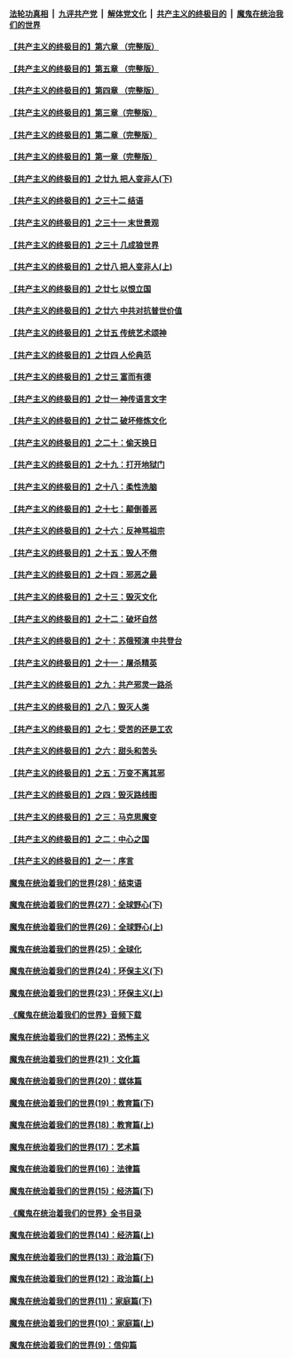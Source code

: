 ####  [法轮功真相](../../../../basic/blob/master/README.md?t=07081702) &nbsp;|&nbsp; [九评共产党](../../../../9ping.md/blob/master/README.md?t=07081702) &nbsp;|&nbsp; [解体党文化](../../../../jtdwh.md/blob/master/README.md?t=07081702)  &nbsp;|&nbsp; [共产主义的终极目的](../../../../gczydzjmd.md/blob/master/README.md?t=07081702) &nbsp;|&nbsp; [魔鬼在统治我们的世界](../../../../mgztzwmdsj.md/blob/master/README.md?t=07081702) 

#### [【共产主义的终极目的】第六章 （完整版）](../pages/nsc422/n11428913.md?t=07081702) 

#### [【共产主义的终极目的】第五章 （完整版）](../pages/nsc422/n11428912.md?t=07081702) 

#### [【共产主义的终极目的】第四章 （完整版）](../pages/nsc422/n11428907.md?t=07081702) 

#### [【共产主义的终极目的】第三章（完整版）](../pages/nsc422/n11428848.md?t=07081702) 

#### [【共产主义的终极目的】第二章（完整版）](../pages/nsc422/n11428831.md?t=07081702) 

#### [【共产主义的终极目的】第一章（完整版）](../pages/nsc422/n11417651.md?t=07081702) 

#### [【共产主义的终极目的】之廿九 把人变非人(下)](../pages/nsc422/n11344140.md?t=07081702) 

#### [【共产主义的终极目的】之三十二 结语](../pages/nsc422/n11360535.md?t=07081702) 

#### [【共产主义的终极目的】之三十一 末世景观](../pages/nsc422/n11351129.md?t=07081702) 

#### [【共产主义的终极目的】之三十 几成狼世界](../pages/nsc422/n11348280.md?t=07081702) 

#### [【共产主义的终极目的】之廿八 把人变非人(上)](../pages/nsc422/n11340492.md?t=07081702) 

#### [【共产主义的终极目的】之廿七 以恨立国](../pages/nsc422/n11336944.md?t=07081702) 

#### [【共产主义的终极目的】之廿六 中共对抗普世价值](../pages/nsc422/n11324785.md?t=07081702) 

#### [【共产主义的终极目的】之廿五 传统艺术颂神](../pages/nsc422/n11296396.md?t=07081702) 

#### [【共产主义的终极目的】之廿四 人伦典范](../pages/nsc422/n11296397.md?t=07081702) 

#### [【共产主义的终极目的】之廿三 富而有德](../pages/nsc422/n11283598.md?t=07081702) 

#### [【共产主义的终极目的】之廿一 神传语言文字](../pages/nsc422/n11263265.md?t=07081702) 

#### [【共产主义的终极目的】之廿二 破坏修炼文化](../pages/nsc422/n11245728.md?t=07081702) 

#### [【共产主义的终极目的】之二十：偷天换日](../pages/nsc422/n11238846.md?t=07081702) 

#### [【共产主义的终极目的】之十九：打开地狱门](../pages/nsc422/n11206376.md?t=07081702) 

#### [【共产主义的终极目的】之十八：柔性洗脑](../pages/nsc422/n11199994.md?t=07081702) 

#### [【共产主义的终极目的】之十七：颠倒善恶](../pages/nsc422/n11179782.md?t=07081702) 

#### [【共产主义的终极目的】之十六：反神骂祖宗](../pages/nsc422/n11166798.md?t=07081702) 

#### [【共产主义的终极目的】之十五：毁人不倦](../pages/nsc422/n11166792.md?t=07081702) 

#### [【共产主义的终极目的】之十四：邪恶之最](../pages/nsc422/n11150249.md?t=07081702) 

#### [【共产主义的终极目的】之十三：毁灭文化](../pages/nsc422/n11135227.md?t=07081702) 

#### [【共产主义的终极目的】之十二：破坏自然](../pages/nsc422/n11135214.md?t=07081702) 

#### [【共产主义的终极目的】之十：苏俄预演 中共登台](../pages/nsc422/n11118424.md?t=07081702) 

#### [【共产主义的终极目的】之十一：屠杀精英](../pages/nsc422/n11118442.md?t=07081702) 

#### [【共产主义的终极目的】之九：共产邪灵一路杀](../pages/nsc422/n11114139.md?t=07081702) 

#### [【共产主义的终极目的】之八：毁灭人类](../pages/nsc422/n11108503.md?t=07081702) 

#### [【共产主义的终极目的】之七：受苦的还是工农](../pages/nsc422/n11101809.md?t=07081702) 

#### [【共产主义的终极目的】之六：甜头和苦头](../pages/nsc422/n11096971.md?t=07081702) 

#### [【共产主义的终极目的】之五：万变不离其邪](../pages/nsc422/n11091285.md?t=07081702) 

#### [【共产主义的终极目的】之四：毁灭路线图](../pages/nsc422/n11086284.md?t=07081702) 

#### [【共产主义的终极目的】之三：马克思魔变](../pages/nsc422/n11061941.md?t=07081702) 

#### [【共产主义的终极目的】之二：中心之国](../pages/nsc422/n11047728.md?t=07081702) 

#### [【共产主义的终极目的】之一：序言](../pages/nsc422/n11086077.md?t=07081702) 

#### [魔鬼在统治着我们的世界(28)：结束语](../pages/nsc422/n10936246.md?t=07081702) 

#### [魔鬼在统治着我们的世界(27)：全球野心(下)](../pages/nsc422/n10928319.md?t=07081702) 

#### [魔鬼在统治着我们的世界(26)：全球野心(上)](../pages/nsc422/n10900318.md?t=07081702) 

#### [魔鬼在统治着我们的世界(25)：全球化](../pages/nsc422/n10788205.md?t=07081702) 

#### [魔鬼在统治着我们的世界(24)：环保主义(下)](../pages/nsc422/n10695307.md?t=07081702) 

#### [魔鬼在统治着我们的世界(23)：环保主义(上)](../pages/nsc422/n10688613.md?t=07081702) 

#### [《魔鬼在统治着我们的世界》音频下载](../pages/nsc422/n10635553.md?t=07081702) 

#### [魔鬼在统治着我们的世界(22)：恐怖主义](../pages/nsc422/n10614727.md?t=07081702) 

#### [魔鬼在统治着我们的世界(21)：文化篇](../pages/nsc422/n10597706.md?t=07081702) 

#### [魔鬼在统治着我们的世界(20)：媒体篇](../pages/nsc422/n10586579.md?t=07081702) 

#### [魔鬼在统治着我们的世界(19)：教育篇(下)](../pages/nsc422/n10564808.md?t=07081702) 

#### [魔鬼在统治着我们的世界(18)：教育篇(上)](../pages/nsc422/n10526970.md?t=07081702) 

#### [魔鬼在统治着我们的世界(17)：艺术篇](../pages/nsc422/n10499093.md?t=07081702) 

#### [魔鬼在统治着我们的世界(16)：法律篇](../pages/nsc422/n10485969.md?t=07081702) 

#### [魔鬼在统治着我们的世界(15)：经济篇(下)](../pages/nsc422/n10469975.md?t=07081702) 

#### [《魔鬼在统治着我们的世界》全书目录](../pages/nsc422/n10464261.md?t=07081702) 

#### [魔鬼在统治着我们的世界(14)：经济篇(上)](../pages/nsc422/n10457370.md?t=07081702) 

#### [魔鬼在统治着我们的世界(13)：政治篇(下)](../pages/nsc422/n10448270.md?t=07081702) 

#### [魔鬼在统治着我们的世界(12)：政治篇(上)](../pages/nsc422/n10444576.md?t=07081702) 

#### [魔鬼在统治着我们的世界(11)：家庭篇(下)](../pages/nsc422/n10440961.md?t=07081702) 

#### [魔鬼在统治着我们的世界(10)：家庭篇(上)](../pages/nsc422/n10435448.md?t=07081702) 

#### [魔鬼在统治着我们的世界(9)：信仰篇](../pages/nsc422/n10432159.md?t=07081702) 

